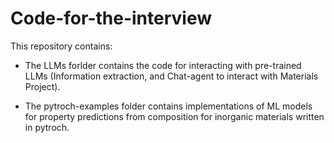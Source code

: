 # Code-for-the-interview

This repository contains: 

* The LLMs forlder contains the code for interacting with pre-trained LLMs (Information extraction, and Chat-agent to interact with Materials Project). 

* The pytroch-examples folder contains implementations of ML models for property predictions from composition for inorganic materials written in pytroch.
